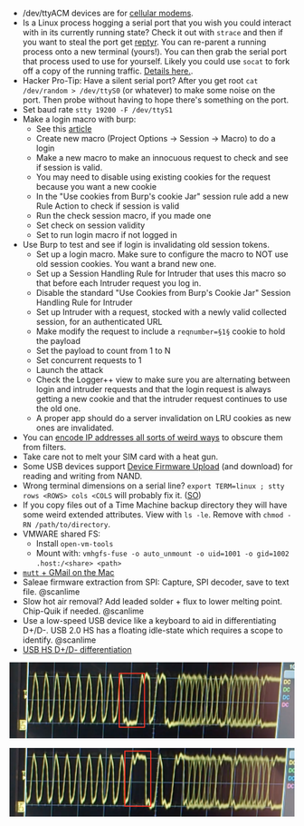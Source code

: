 * /dev/ttyACM devices are for [cellular modems](https://www.rfc1149.net/blog/2013/03/05/what-is-the-difference-between-devttyusbx-and-devttyacmx/).
* Is a Linux process hogging a serial port that you wish you could interact with in its currently running state? Check it out with `strace` and then if you want to steal the port get [reptyr](https://github.com/nelhage/reptyr). You can re-parent a running process onto a new terminal (yours!). You can then grab the serial port that process used to use for yourself. Likely you could use `socat` to fork off a copy of the running traffic. [Details here.](https://blog.nelhage.com/2011/02/changing-ctty/).
* Hacker Pro-Tip: Have a silent serial port? After you get root `cat /dev/random > /dev/ttyS0` (or whatever) to make some noise on the port. Then probe without having to hope there's something on the port.
* Set baud rate `stty 19200 -F /dev/ttyS1`
* Make a login macro with burp:
    - See this [article](http://fvaahe.com/creating-a-login-macro-for-burp-suite/)
    - Create new macro (Project Options -> Session -> Macro) to do a login
    - Make a new macro to make an innocuous request to check and see if session is valid.
    - You may need to disable using existing cookies for the request because you want a new cookie
    - In the "Use cookies from Burp's cookie Jar" session rule add a new Rule Action to check if session is valid
    - Run the check session macro, if you made one
    - Set check on session validity
    - Set to run login macro if not logged in
* Use Burp to test and see if login is invalidating old session tokens.
    - Set up a login macro. Make sure to configure the macro to NOT use old session cookies. You want a brand new one.
    - Set up a Session Handling Rule for Intruder that uses this macro so that before each Intruder request you log in.
    - Disable the standard "Use Cookies from Burp's Cookie Jar" Session Handling Rule for Intruder
    - Set up Intruder with a request, stocked with a newly valid collected session, for an authenticated URL
    - Make modify the request to include a `reqnumber=§1§` cookie to hold the payload
    - Set the payload to count from 1 to N
    - Set concurrent requests to 1
    - Launch the attack
    - Check the Logger++ view to make sure you are alternating between login and intruder requests and that the login request is always getting a new cookie and that the intruder request continues to use the old one.
    - A proper app should do a server invalidation on LRU cookies as new ones are invalidated.
* You can [encode IP addresses all sorts of weird ways](http://www.pc-help.org/obscure.htm) to obscure them from filters.
* Take care not to melt your SIM card with a heat gun.
* Some USB devices support [Device Firmware Upload](http://processors.wiki.ti.com/index.php/Linux_Core_U-Boot_User's_Guide#Writing_to_NAND_via_DFU) (and download) for reading and writing from NAND.
* Wrong terminal dimensions on a serial line? `export TERM=linux ; stty rows <ROWS> cols <COLS` will probably fix it. ([SO](http://unix.stackexchange.com/questions/106644/how-to-change-the-width-of-remote-serial-console))
* If you copy files out of a Time Machine backup directory they will have some weird extended attributes. View with `ls -le`. Remove with `chmod -RN /path/to/directory`.
* VMWARE shared FS:
    * Install `open-vm-tools`
    * Mount with: `vmhgfs-fuse -o auto_unmount -o uid=1001 -o gid=1002 .host:/<share> <path>`
* [`mutt` + GMail on the Mac](https://medium.com/@stessyco/gmail-from-the-command-line-with-mutt-mac-os-x-92d047bcd74f#.f40ny3mfn)
* Saleae firmware extraction from SPI: Capture, SPI decoder, save to text file. @scanlime
* Slow hot air removal? Add leaded solder + flux to lower melting point. Chip-Quik if needed. @scanlime
* Use a low-speed USB device like a keyboard to aid in differentiating D+/D-. USB 2.0 HS has a floating idle-state which requires a scope to identify. @scanlime
* [USB HS D+/D- differentiation](https://electronics.stackexchange.com/questions/73295/in-a-usb-cable-is-it-ok-to-swap-the-d-and-d-wires)

![USB 2.0 HS D+](USB_HS_D_plus.png)

![USB 2.0 HS D-](USB_HS_D_minus.png)
